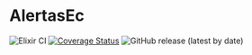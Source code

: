 # AlertasEc
![Elixir CI](https://github.com/mijailr/alertas.ec/workflows/Elixir%20CI/badge.svg)
[![Coverage Status](https://coveralls.io/repos/github/mijailr/alertas.ec/badge.svg?branch=master)](https://coveralls.io/github/mijailr/alertas.ec?branch=master)
![GitHub release (latest by date)](https://img.shields.io/github/v/release/mijailr/alertas.ec)
